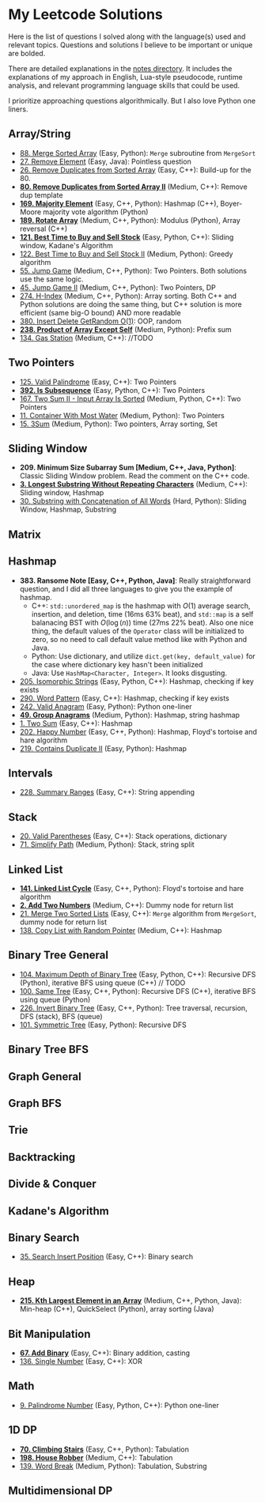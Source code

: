 # My Leetcode Solutions

Here is the list of questions I solved along with the language(s) used and relevant topics.
Questions and solutions I believe to be important or unique are bolded.

There are detailed explanations in the [notes directory](./notes/).
It includes the explanations of my approach in English, Lua-style pseudocode, runtime analysis, and relevant programming language skills that could be used.

I prioritize approaching questions algorithmically.
But I also love Python one liners.

## Array/String

- [88. Merge Sorted Array](./notes/0088-merge-sorted-arr.md) (Easy, Python): `Merge` subroutine from `MergeSort`
- [27. Remove Element](./notes/0027-remove-elem.md) (Easy, Java): Pointless question
- [26. Remove Duplicates from Sorted Array](./notes/0026-remove-dup-from-sorted-arr.md) (Easy, C++): Build-up for the 80.
- [**80. Remove Duplicates from Sorted Array II**](./notes/0080-remove-dup-from-sorted-arr-ii.md) (Medium, C++): Remove dup template
- [**169. Majority Element**](./notes/0169-majority-elem.md) (Easy, C++, Python): Hashmap (C++), Boyer-Moore majority vote algorithm (Python)
- [**189. Rotate Array**](./notes/0189-rotate-arr.md) (Medium, C++, Python): Modulus (Python), Array reversal (C++)
- [**121. Best Time to Buy and Sell Stock**](./notes/0121-best-time-to-buy-and-sell-stock.md) (Easy, Python, C++): Sliding window, Kadane's Algorithm
- [122. Best Time to Buy and Sell Stock II](./notes/0122-best-time-to-buy-and-sell-stock-ii.md) (Medium, Python): Greedy algorithm
- [55. Jump Game](./notes/0055-jump-game.md) (Medium, C++, Python): Two Pointers. Both solutions use the same logic.
- [45. Jump Game II](./notes/0045-jump-game-ii.md) (Medium, C++, Python): Two Pointers, DP
- [274. H-Index](./notes/0274-h-idx.md) (Medium, C++, Python): Array sorting.
    Both C++ and Python solutions are doing the same thing, but C++ solution is more efficient (same big-O bound) AND more readable
- [380. Insert Delete GetRandom O(1)](./notes/0380-ins-del-getrand-o1.md): OOP, random
- [**238. Product of Array Except Self**](./notes/0238-prod-of-arr-except-self.md) (Medium, Python): Prefix sum
- [134. Gas Station](./notes/0134-gas-station.md) (Medium, C++): //TODO

## Two Pointers

- [125. Valid Palindrome](./notes/0125-valid-palindrome.md) (Easy, C++): Two Pointers
- [**392. Is Subsequence**](./notes/0392-is-subsequence.md) (Easy, Python, C++): Two Pointers
- [167. Two Sum II - Input Array Is Sorted](./notes/0167-two-sum-ii-input-arr-is-sorted.md) (Medium, Python, C++): Two Pointers
- [11. Container With Most Water](./notes/0011-container-w-most-water.md) (Medium, Python): Two Pointers
- [15. 3Sum](./notes/0015-3sum.md) (Medium, Python): Two pointers, Array sorting, Set

## Sliding Window

- **209. Minimum Size Subarray Sum [Medium, C++, Java, Python]**: Classic Sliding Window problem. Read the comment on the C++ code.
- [**3. Longest Substring Without Repeating Characters**](./notes/0003-longest-substr-wo-repeating-char.md) (Medium, C++): Sliding window, Hashmap
- [30. Substring with Concatenation of All Words](./notes/0030-substr-w-concate-of-all-words.md) (Hard, Python): Sliding Window, Hashmap, Substring

## Matrix

## Hashmap

- **383. Ransome Note [Easy, C++, Python, Java]**: Really straightforward question, and I did all three languages to give you the example of hashmap.
    - C++: `std::unordered_map` is the hashmap with $O(1)$ average search, insertion, and deletion, time (16ms 63% beat), and `std::map` is a self balanacing BST with $O(\log (n))$ time (27ms 22% beat).
        Also one nice thing, the default values of the `Operator` class will be initialized to zero, so no need to call default value method like with Python and Java.
    - Python: Use dictionary, and utilize `dict.get(key, default_value)` for the case where dictionary key hasn't been initialized
    - Java: Use `HashMap<Character, Integer>`. It looks disgusting.
- [205. Isomorphic Strings](./notes/0205-isomorphic-str.md) (Easy, Python, C++): Hashmap, checking if key exists
- [290. Word Pattern](./notes/0290-word-patt.md) (Easy, C++): Hashmap, checking if key exists
- [242. Valid Anagram](./notes/0242-valid-anagram.md) (Easy, Python): Python one-liner
- [**49. Group Anagrams**](./notes/0049-group-anagrams.md) (Medium, Python): Hashmap, string hashmap
- [1. Two Sum](./notes/0001-two-sum.md) (Easy, C++): Hashmap
- [202. Happy Number](./notes/0202-happy-num.md) (Easy, C++, Python): Hashmap, Floyd's tortoise and hare algorithm
- [219. Contains Duplicate II](./notes/0219-contain-dup-ii.md) (Easy, Python): Hashmap

## Intervals

- [228. Summary Ranges](./notes/0228-summary-ranges.md) (Easy, C++): String appending

## Stack

- [20. Valid Parentheses](./notes/0020-valid-paren.md) (Easy, C++): Stack operations, dictionary
- [71. Simplify Path](./notes/0071-simplify-path.md) (Medium, Python): Stack, string split

## Linked List

- [**141. Linked List Cycle**](./notes/0141-linked-list-cycle.md) (Easy, C++, Python): Floyd's tortoise and hare algorithm
- [**2. Add Two Numbers**](./notes/0002-add-two-nums.md) (Medium, C++): Dummy node for return list
- [21. Merge Two Sorted Lists](./notes/0021-merge-two-sorted-lists.md) (Easy, C++): `Merge` algorithm from `MergeSort`, dummy node for return list
- [138. Copy List with Random Pointer](./notes/0138-cp-list-w-rand-ptr.md) (Medium, C++): Hashmap

## Binary Tree General

- [104. Maximum Depth of Binary Tree](./notes/0104-max-depth-of-binary-tree.md) (Easy, Python, C++): Recursive DFS (Python), iterative BFS using queue (C++) // TODO
- [100. Same Tree](./notes/0100-same-tree.md) (Easy, C++, Python): Recursive DFS (C++), iterative BFS using queue (Python)
- [226. Invert Binary Tree](./notes/0226-invert-binary-tree.md) (Easy, C++, Python): Tree traversal, recursion, DFS (stack), BFS (queue)
- [101. Symmetric Tree](./notes/0101-symmetric-tree.md) (Easy, Python): Recursive DFS

## Binary Tree BFS

## Graph General

## Graph BFS

## Trie

## Backtracking

## Divide & Conquer

## Kadane's Algorithm

## Binary Search

- [35. Search Insert Position](./notes/0035-search-ins-pos.md) (Easy, C++): Binary search

## Heap

- [**215. Kth Largest Element in an Array**](./notes/0215-kth-largest-elem-in-an-arr.md) (Medium, C++, Python, Java): Min-heap (C++), QuickSelect (Python), array sorting (Java)

## Bit Manipulation

- [**67. Add Binary**](./notes/0067-add-binary.md) (Easy, C++): Binary addition, casting
- [136. Single Number](./notes/0136-single-num.md) (Easy, C++): XOR

## Math

- [9. Palindrome Number](./notes/0009-palindrome-num.md) (Easy, Python, C++): Python one-liner

## 1D DP

- [**70. Climbing Stairs**](./notes/0070-climbing-stairs.md) (Easy, C++, Python): Tabulation
- [**198. House Robber**](./notes/0198-house-robber.md) (Medium, C++): Tabulation
- [139. Word Break](./notes/0139-word-break.md) (Medium, Python): Tabulation, Substring

## Multidimensional DP

